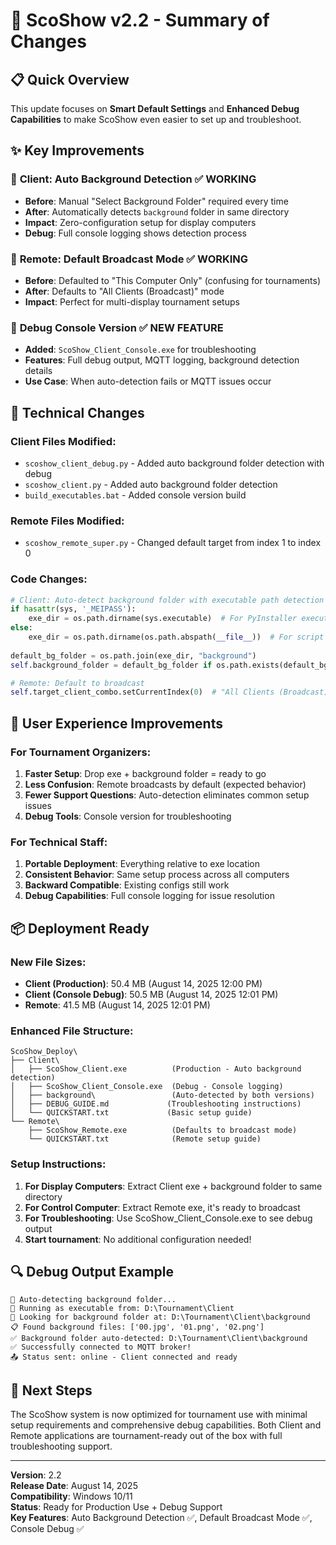 # 🎯 ScoShow v2.2 - Summary of Changes

## 📋 **Quick Overview**
This update focuses on **Smart Default Settings** and **Enhanced Debug Capabilities** to make ScoShow even easier to set up and troubleshoot.

## ✨ **Key Improvements**

### 📂 **Client: Auto Background Detection** ✅ WORKING
- **Before**: Manual "Select Background Folder" required every time
- **After**: Automatically detects `background` folder in same directory  
- **Impact**: Zero-configuration setup for display computers
- **Debug**: Full console logging shows detection process

### 📡 **Remote: Default Broadcast Mode** ✅ WORKING
- **Before**: Defaulted to "This Computer Only" (confusing for tournaments)
- **After**: Defaults to "All Clients (Broadcast)" mode
- **Impact**: Perfect for multi-display tournament setups

### 🔧 **Debug Console Version** ✅ NEW FEATURE
- **Added**: `ScoShow_Client_Console.exe` for troubleshooting
- **Features**: Full debug output, MQTT logging, background detection details
- **Use Case**: When auto-detection fails or MQTT issues occur

## 🔧 **Technical Changes**

### Client Files Modified:
- `scoshow_client_debug.py` - Added auto background folder detection with debug
- `scoshow_client.py` - Added auto background folder detection
- `build_executables.bat` - Added console version build

### Remote Files Modified:
- `scoshow_remote_super.py` - Changed default target from index 1 to index 0

### Code Changes:
```python
# Client: Auto-detect background folder with executable path detection
if hasattr(sys, '_MEIPASS'):
    exe_dir = os.path.dirname(sys.executable)  # For PyInstaller executable
else:
    exe_dir = os.path.dirname(os.path.abspath(__file__))  # For script
    
default_bg_folder = os.path.join(exe_dir, "background")
self.background_folder = default_bg_folder if os.path.exists(default_bg_folder) else ""

# Remote: Default to broadcast
self.target_client_combo.setCurrentIndex(0)  # "All Clients (Broadcast)"
```

## 🎯 **User Experience Improvements**

### For Tournament Organizers:
1. **Faster Setup**: Drop exe + background folder = ready to go
2. **Less Confusion**: Remote broadcasts by default (expected behavior)  
3. **Fewer Support Questions**: Auto-detection eliminates common setup issues
4. **Debug Tools**: Console version for troubleshooting

### For Technical Staff:
1. **Portable Deployment**: Everything relative to exe location
2. **Consistent Behavior**: Same setup process across all computers
3. **Backward Compatible**: Existing configs still work
4. **Debug Capabilities**: Full console logging for issue resolution

## 📦 **Deployment Ready**

### New File Sizes:
- **Client (Production)**: 50.4 MB (August 14, 2025 12:00 PM)
- **Client (Console Debug)**: 50.5 MB (August 14, 2025 12:01 PM)
- **Remote**: 41.5 MB (August 14, 2025 12:01 PM)

### Enhanced File Structure:
```
ScoShow_Deploy\
├── Client\
│   ├── ScoShow_Client.exe          (Production - Auto background detection)
│   ├── ScoShow_Client_Console.exe  (Debug - Console logging)
│   ├── background\                 (Auto-detected by both versions)
│   ├── DEBUG_GUIDE.md             (Troubleshooting instructions)
│   └── QUICKSTART.txt             (Basic setup guide)
└── Remote\
    ├── ScoShow_Remote.exe          (Defaults to broadcast mode)
    └── QUICKSTART.txt              (Remote setup guide)
```

### Setup Instructions:
1. **For Display Computers**: Extract Client exe + background folder to same directory
2. **For Control Computer**: Extract Remote exe, it's ready to broadcast
3. **For Troubleshooting**: Use ScoShow_Client_Console.exe to see debug output
4. **Start tournament**: No additional configuration needed!

## 🔍 **Debug Output Example**

```
📂 Auto-detecting background folder...
🔧 Running as executable from: D:\Tournament\Client
📁 Looking for background folder at: D:\Tournament\Client\background
📋 Found background files: ['00.jpg', '01.png', '02.png']
✅ Background folder auto-detected: D:\Tournament\Client\background
✅ Successfully connected to MQTT broker!
📤 Status sent: online - Client connected and ready
```

## 🚀 **Next Steps**
The ScoShow system is now optimized for tournament use with minimal setup requirements and comprehensive debug capabilities. Both Client and Remote applications are tournament-ready out of the box with full troubleshooting support.

---
**Version**: 2.2  
**Release Date**: August 14, 2025  
**Compatibility**: Windows 10/11  
**Status**: Ready for Production Use + Debug Support  
**Key Features**: Auto Background Detection ✅, Default Broadcast Mode ✅, Console Debug ✅
